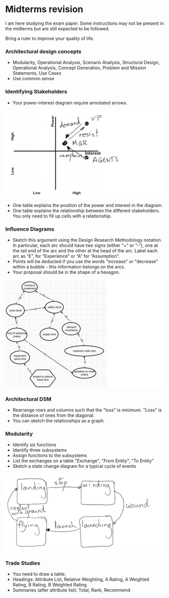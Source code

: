 # Midterms revision

I am here studying the exam paper. Some instructions may not be present in the midterms but are still expected to be followed.

Bring a ruler to improve your quality of life.

### Architectural design concepts

- Modularity, Operational Analysis, Scenario Analysis, Structural Design, Operational Analysis, Concept Generation, Problem and Mission Statements, Use Cases
- Use common sense



### Identifying Stakeholders

- Your power-interest diagram require annotated arrows.

![stakeholder-diagram](assets/stakeholder-diagram.png)

- One table explains the position of the power and interest in the diagram.
- One table explains the relationship between the different stakeholders. You only need to fill up cells with a relationship.



### Influence Diagrams

-  Sketch this argument using the Design Research Methodology notation. In particular, each arc should have two signs (either “+” or “-“), one at the tail end of the arc and the other at the head of the arc. Label each arc as “E”, for “Experience” or “A” for “Assumption”. 
- Points will be deducted if you use the words "increase" or "decrease" within a bubble - this information belongs on the arcs.
- Your proposal should be in the shape of a hexagon.

![influence-diagram](assets/influence-diagram.png)

### Architectural DSM

- Rearrange rows and columns such that the "loss" is minimum. "Loss" is the distance of ones from the diagonal.
- You can sketch the relationships as a graph.



### Modularity

- Identify six functions
- Identify three subsystems
- Assign functions to the subsystems
- List the exchanges on a table "Exchange", "From Entity", "To Entity"
- Sketch a state change diagram for a typical cycle of events

![modularity](assets/modularity.png)

### Trade Studies

- You need to draw a table.
- Headings: Attribute List, Relative Weighting, A Rating, A Weighted Rating, B Rating, B Weighted Rating.
- Summaries (after attribute list): Total, Rank, Recommend

